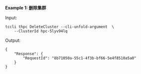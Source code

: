 **Example 1: 删除集群**



Input: 

```
tccli thpc DeleteCluster --cli-unfold-argument  \
    --ClusterId hpc-5lyv94lq
```

Output: 
```
{
    "Response": {
        "RequestId": "8b71050a-55c1-4f3b-bf66-5e4f8510a5a0"
    }
}
```

